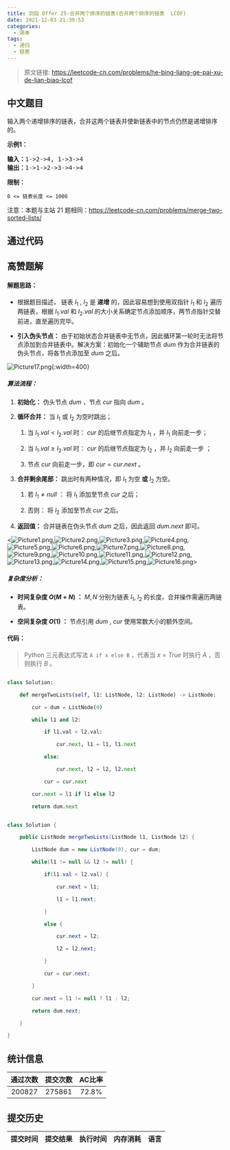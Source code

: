 ```yaml
---
title: 剑指 Offer 25-合并两个排序的链表(合并两个排序的链表  LCOF)
date: 2021-12-03 21:39:53
categories:
  - 简单
tags:
  - 递归
  - 链表
---
```


> 原文链接: https://leetcode-cn.com/problems/he-bing-liang-ge-pai-xu-de-lian-biao-lcof




## 中文题目
<div><p>输入两个递增排序的链表，合并这两个链表并使新链表中的节点仍然是递增排序的。</p>

<p><strong>示例1：</strong></p>

<pre><strong>输入：</strong>1-&gt;2-&gt;4, 1-&gt;3-&gt;4
<strong>输出：</strong>1-&gt;1-&gt;2-&gt;3-&gt;4-&gt;4</pre>

<p><strong>限制：</strong></p>

<p><code>0 &lt;= 链表长度 &lt;= 1000</code></p>

<p>注意：本题与主站 21 题相同：<a href="https://leetcode-cn.com/problems/merge-two-sorted-lists/">https://leetcode-cn.com/problems/merge-two-sorted-lists/</a></p>
</div>

## 通过代码
<RecoDemo>
</RecoDemo>


## 高赞题解
#### 解题思路：

- 根据题目描述， 链表 $l_1$ , $l_2$ 是 **递增** 的，因此容易想到使用双指针 $l_1$ 和 $l_2$ 遍历两链表，根据 $l_1.val$ 和 $l_2.val$ 的大小关系确定节点添加顺序，两节点指针交替前进，直至遍历完毕。

- **引入伪头节点：** 由于初始状态合并链表中无节点，因此循环第一轮时无法将节点添加到合并链表中。解决方案：初始化一个辅助节点 $dum$ 作为合并链表的伪头节点，将各节点添加至 $dum$ 之后。

![Picture17.png](../images/he-bing-liang-ge-pai-xu-de-lian-biao-lcof-0.png){:width=400}

##### 算法流程：

1. **初始化：** 伪头节点 $dum$ ，节点 $cur$ 指向 $dum$ 。
2. **循环合并：** 当 $l_1$ 或 $l_2$ 为空时跳出；
   1. 当 $l_1.val < l_2.val$ 时： $cur$ 的后继节点指定为 $l_1$ ，并 $l_1$ 向前走一步；
   2. 当 $l_1.val \geq l_2.val$ 时： $cur$ 的后继节点指定为 $l_2$ ，并 $l_2$ 向前走一步 ；
   3. 节点 $cur$ 向前走一步，即 $cur = cur.next$ 。
3. **合并剩余尾部：** 跳出时有两种情况，即 $l_1$ 为空 **或** $l_2$ 为空。
   1. 若 $l_1 \ne null$ ： 将 $l_1$ 添加至节点 $cur$ 之后；
   2. 否则： 将 $l_2$ 添加至节点 $cur$ 之后。
4. **返回值：** 合并链表在伪头节点 $dum$ 之后，因此返回 $dum.next$ 即可。

<![Picture1.png](../images/he-bing-liang-ge-pai-xu-de-lian-biao-lcof-1.png),![Picture2.png](../images/he-bing-liang-ge-pai-xu-de-lian-biao-lcof-2.png),![Picture3.png](../images/he-bing-liang-ge-pai-xu-de-lian-biao-lcof-3.png),![Picture4.png](../images/he-bing-liang-ge-pai-xu-de-lian-biao-lcof-4.png),![Picture5.png](../images/he-bing-liang-ge-pai-xu-de-lian-biao-lcof-5.png),![Picture6.png](../images/he-bing-liang-ge-pai-xu-de-lian-biao-lcof-6.png),![Picture7.png](../images/he-bing-liang-ge-pai-xu-de-lian-biao-lcof-7.png),![Picture8.png](../images/he-bing-liang-ge-pai-xu-de-lian-biao-lcof-8.png),![Picture9.png](../images/he-bing-liang-ge-pai-xu-de-lian-biao-lcof-9.png),![Picture10.png](../images/he-bing-liang-ge-pai-xu-de-lian-biao-lcof-10.png),![Picture11.png](../images/he-bing-liang-ge-pai-xu-de-lian-biao-lcof-11.png),![Picture12.png](../images/he-bing-liang-ge-pai-xu-de-lian-biao-lcof-12.png),![Picture13.png](../images/he-bing-liang-ge-pai-xu-de-lian-biao-lcof-13.png),![Picture14.png](../images/he-bing-liang-ge-pai-xu-de-lian-biao-lcof-14.png),![Picture15.png](../images/he-bing-liang-ge-pai-xu-de-lian-biao-lcof-15.png),![Picture16.png](../images/he-bing-liang-ge-pai-xu-de-lian-biao-lcof-16.png)>

##### 复杂度分析：

- **时间复杂度 $O(M+N)$ ：** $M, N$ 分别为链表 $l_1$, $l_2$ 的长度，合并操作需遍历两链表。
- **空间复杂度 $O(1)$ ：** 节点引用 $dum$ , $cur$ 使用常数大小的额外空间。

#### 代码：

> Python 三元表达式写法 `A if x else B` ，代表当 $x = True$ 时执行 $A$ ，否则执行 $B$ 。

```python []
class Solution:
    def mergeTwoLists(self, l1: ListNode, l2: ListNode) -> ListNode:
        cur = dum = ListNode(0)
        while l1 and l2:
            if l1.val < l2.val:
                cur.next, l1 = l1, l1.next
            else:
                cur.next, l2 = l2, l2.next
            cur = cur.next
        cur.next = l1 if l1 else l2
        return dum.next
```

```java []
class Solution {
    public ListNode mergeTwoLists(ListNode l1, ListNode l2) {
        ListNode dum = new ListNode(0), cur = dum;
        while(l1 != null && l2 != null) {
            if(l1.val < l2.val) {
                cur.next = l1;
                l1 = l1.next;
            }
            else {
                cur.next = l2;
                l2 = l2.next;
            }
            cur = cur.next;
        }
        cur.next = l1 != null ? l1 : l2;
        return dum.next;
    }
}
```

## 统计信息
| 通过次数 | 提交次数 | AC比率 |
| :------: | :------: | :------: |
|    200827    |    275861    |   72.8%   |

## 提交历史
| 提交时间 | 提交结果 | 执行时间 |  内存消耗  | 语言 |
| :------: | :------: | :------: | :--------: | :--------: |
